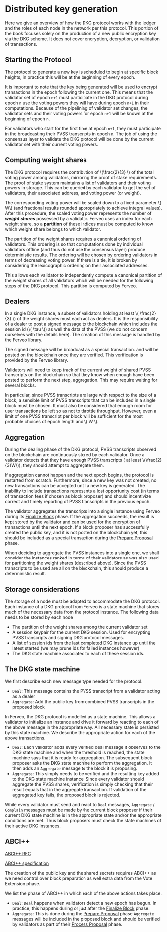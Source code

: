 # Distributed key generation

Here we give an overview of how the DKG protocol works with the ledger and 
the roles of each node in the network per this protocol. This portion of the 
book focuses solely on the production of a new public encryption key via the
DKG scheme. It does not cover encryption, decryption, or validation of transactions.

## Starting the Protocol

The protocol to generate a new key is scheduled to begin at specific 
block heights, in practice this will be at the beginning of every epoch.


It is important to note that the key being generated will be used to encrypt
transactions in the epoch following the current one. This means that the 
validator set of epoch `n+1` must participate in the DKG protocol
during epoch `n` use the voting powers they will have during epoch `n+1` in 
their computations. Because of the pipelining of validator set changes, the validator sets
and their voting powers for epoch `n+1` will be known at the beginning of
epoch `n`. 

For validators who start for the first time at epoch `n+1`, they
must participate in the broadcasting their PVSS transcripts 
in epoch `n`. The job of using the consensus layer to validate the DKG
protocol will be done by the current validator set with their current 
voting powers.

##  Computing weight shares

The DKG protocol requires the contribution of \\(\frac{2}{3} \\) of the 
total voting power among validators, mirroring the proof of stake
requirements. The proof of stake system maintains a list of validators and 
their voting powers in storage. This can be queried by each validator to 
get the set of validators, their associated address, and voting power (or 
weight).

The corresponding voting power will be scaled down to a fixed parameter 
\\( W\\) (and fractional results rounded appropriately to achieve integral
values). After this procedure, the scaled voting power represents the number of
__*weight shares*__ possessed by a validator. Ferveo uses an index for
each weight share, so a __partition__ of these indices must be computed
to know which weight share belongs to which validator.

The partition of the weight shares requires a canonical ordering of 
validators. This ordering is so that computations done by individual 
validators offline (and thus do not use the consensus layer) produce
deterministic results. The ordering will be chosen by ordering validators 
in terms of decreasing voting power. If there is a tie, it is broken by 
considering the lexicographic ordering on their associated addresses. 

This allows each validator to independently compute a canonical partition
of the weight shares of all validators which will be needed for the following 
steps of the DKG protocol. This partition is computed by Ferveo.

## Dealers
In a single DKG instance, a subset of validators holding at least
\\( \frac{2}{3} \\) of the weight shares must each act as dealers. It
is the responsibility of a dealer to post a signed message to the blockchain
which includes the session id (\\( \tau \\)) as well the data of the
PVSS (we do not concern ourselves with the details here). The creation of this
message is handled by the Ferveo library.

The signed message will be broadcast as a special transaction. and  will be
posted on the blockchain once they are verified. This verification is 
provided by the Ferveo library.

Validators will need to keep track of the current weight of shared PVSS
transcripts on the blockchain so that they know when enough have been 
posted to perform the next step, aggregation. This may require waiting
for several blocks.

In particular, since PVSS transcripts are large with respect to the size of 
a block, a sensible limit of PVSS transcripts that can be included in a
single block must be chosen. It must also be considered that enough room
for user transactions be left so as not to throttle throughput. However,
even a limit of one PVSS transcript per block will be sufficient for the
most probable choices of epoch length and \\( W \\).

## Aggregation

During the dealing phase of the DKG protocol, PVSS transcripts observed on
the blockchain are continuously stored by each validator. Once a validator
detects that they have enough PVSS transcripts ( at least \\(\frac{2}{3}W\\)),
they should attempt to aggregate them. 

If aggregation cannot happen and the next epoch begins, the protocol is 
restarted from scratch. Furthermore, since a new key was not created, 
no new transactions can be accepted until a new key is generated. The 
inability to include transactions represents a lost opportunity cost (in
 terms of transaction fees if chosen as block proposer) and should incentivize
correct and timely reporting of PVSS transcripts in the previous epoch.

The validator aggregates the transcripts into a 
single instance using Ferveo during its [Finalize Block](https://github.com/tendermint/spec/blob/master/rfc/004-abci%2B%2B.md#delivertx-rename-to-finalizeblock)
phase. If the aggregation succeeds, the result is kept stored by the validator
and  can be used for the encryption of transactions until the next epoch. If
a block proposer has successfully created the public key, and it is not
posted on the blockchain yet, this should be included as a special transaction
during the [Prepare Proposal](https://github.com/tendermint/spec/blob/master/rfc/004-abci%2B%2B.md#prepare-proposal) phase.

When deciding to aggregate the PVSS instances into a single one, we shall
consider the instances ranked in terms of their validators as was also used
for partitioning the weight shares (described above). Since the PVSS 
transcripts to be used are all on the blockchain, this should produce a
deterministic result.

## Storage considerations

The storage of a node must be adapted to accommodate the DKG protocol. Each
instance of a DKG protocol from Ferveo is a state machine that stores
much of the necessary data from the protocol instance. The following data
needs to be stored by each node
 - The partition of the weight shares among the current validator set
 - A session keypair for the current DKG session. Used for encrypting
   PVSS transcripts and signing DKG protocol messages.
 - A list of session ids from the last completed DKG instance up until the
   latest started (we may prune ids for failed instances however)
 - The DKG state machine associated to each of these session ids.

##  The DKG state machine

We first describe each new message type needed for the protocol.
- `Deal`: This message contains the PVSS transcript from a validator
  acting as a dealer
- `Aggregate`: Add the public key from combined PVSS transcripts in the 
   proposed block 

In Ferveo, the DKG protocol is modelled as a state machine. This allows a
validator to initialize an instance and drive it forward by reacting to
each of the above message in the appropriate way. All necessary state
is persisted by this state machine. We describe the  appropriate action for
each of the above transactions.

 - `Deal`: Each validator adds every verified deal message
   it observes to the DKG state machine and when the threshold is reached,
   the state machine says that it is ready for aggregation. The subsequent
   block proposer asks the DKG state machine to perform the aggregation. It
   then adds an `Aggregate` message to the block it is proposing.
 - `Aggregate`: This simply needs to be verified and the resulting key added
   to the DKG state machine instance. Since every validator should aggregate
   the PVSS shares, verification is simply checking that their result equals
   that in the aggregate transaction. If validation of the aggregated key
   fails, the proposed block is rejected.

While every validator must send and react to `Deal` messages, `Aggregate` / `Complain`
messages must be made by the current block proposer if their current DKG 
state machine is in the  appropriate state and/or the appropriate conditions
are met. Thus block proposers must check the state machines of their active
DKG instances.

## ABCI++
[ABCI++ RFC](https://github.com/tendermint/spec/blob/master/rfc/004-abci%2B%2B.md)

[ABCI++ specification](https://github.com/sikkatech/spec/blob/abci_spec_md/spec/abci%2B%2B/v4.md)

The creation of the public key and the shared secrets requires ABCI++ as we
need control over block preparation as well extra data from the Vote Extension
phase. 

We list the phase of ABCI++ in which each of the above actions takes place.

 - `Deal`: `Deal` happens when validators detect a new epoch has begun. In practice,
    this happens during or just after the [Finalize Block](https://github.com/tendermint/spec/blob/master/rfc/004-abci%2B%2B.md#delivertx-rename-to-finalizeblock) phase.
 - `Aggregate`: This is done during the [Prepare Proposal](https://github.com/tendermint/spec/blob/master/rfc/004-abci%2B%2B.md#prepare-proposal) phase 
   `Aggregate` messages will be  included in the proposed block and 
    should be verified by validators as part of their [Process Proposal](https://github.com/tendermint/spec/blob/master/rfc/004-abci%2B%2B.md#process-proposal) phase.
